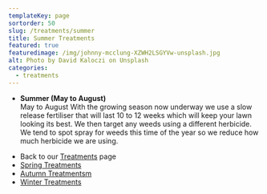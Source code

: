 ```yaml
---
templateKey: page
sortorder: 50
slug: /treatments/summer
title: Summer Treatments
featured: true
featuredimage: /img/johnny-mcclung-XZWH2LSGYVw-unsplash.jpg
alt: Photo by David Kaloczi on Unsplash
categories:
  - treatments
---
```


* **Summer (May to August)**\
  May to August  With the growing season now underway we use a slow release fertiliser that will last 10 to 12 weeks which will keep your lawn looking its best.  We then target any weeds using a different herbicide.  We tend to spot spray for weeds this time of the year so we reduce how much herbicide we are using.


- Back to our [Treatments](/treatments) page
- [Spring Treatments](/treatments/spring)
- [Autumn Treatmentsm](/treatments/autumn)
- [Winter Treatments](/treatments/winter)